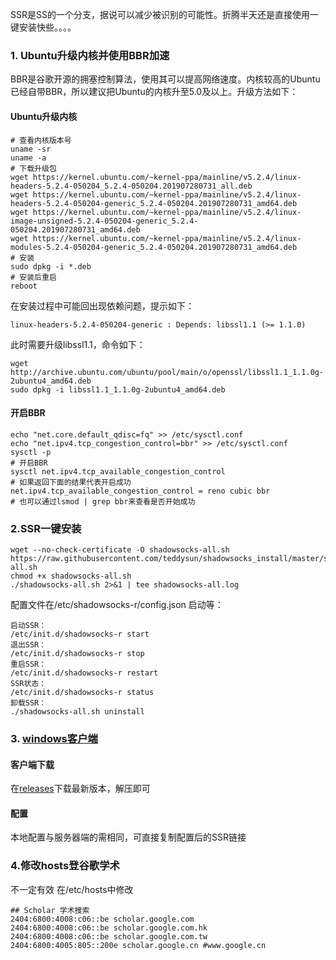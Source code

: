 SSR是SS的一个分支，据说可以减少被识别的可能性。折腾半天还是直接使用一键安装快些。。。。

### 1. Ubuntu升级内核并使用BBR加速

BBR是谷歌开源的拥塞控制算法，使用其可以提高网络速度。内核较高的Ubuntu已经自带BBR，所以建议把Ubuntu的内核升至5.0及以上。升级方法如下：

#### Ubuntu升级内核
```
# 查看内核版本号
uname -sr
uname -a
# 下载升级包
wget https://kernel.ubuntu.com/~kernel-ppa/mainline/v5.2.4/linux-headers-5.2.4-050204_5.2.4-050204.201907280731_all.deb
wget https://kernel.ubuntu.com/~kernel-ppa/mainline/v5.2.4/linux-headers-5.2.4-050204-generic_5.2.4-050204.201907280731_amd64.deb
wget https://kernel.ubuntu.com/~kernel-ppa/mainline/v5.2.4/linux-image-unsigned-5.2.4-050204-generic_5.2.4-050204.201907280731_amd64.deb
wget https://kernel.ubuntu.com/~kernel-ppa/mainline/v5.2.4/linux-modules-5.2.4-050204-generic_5.2.4-050204.201907280731_amd64.deb
# 安装
sudo dpkg -i *.deb
# 安装后重启
reboot
```

在安装过程中可能回出现依赖问题，提示如下：
```
linux-headers-5.2.4-050204-generic : Depends: libssl1.1 (>= 1.1.0)
```
此时需要升级libssl1.1，命令如下：
```
wget http://archive.ubuntu.com/ubuntu/pool/main/o/openssl/libssl1.1_1.1.0g-2ubuntu4_amd64.deb
sudo dpkg -i libssl1.1_1.1.0g-2ubuntu4_amd64.deb
```

#### 开启BBR
```
echo "net.core.default_qdisc=fq" >> /etc/sysctl.conf
echo "net.ipv4.tcp_congestion_control=bbr" >> /etc/sysctl.conf
sysctl -p
# 开启BBR
sysctl net.ipv4.tcp_available_congestion_control
# 如果返回下面的结果代表开启成功
net.ipv4.tcp_available_congestion_control = reno cubic bbr
# 也可以通过lsmod | grep bbr来查看是否开始成功
```

### 2.SSR一键安装
```
wget --no-check-certificate -O shadowsocks-all.sh https://raw.githubusercontent.com/teddysun/shadowsocks_install/master/shadowsocks-all.sh
chmod +x shadowsocks-all.sh
./shadowsocks-all.sh 2>&1 | tee shadowsocks-all.log
```
配置文件在/etc/shadowsocks-r/config.json
启动等：
```
启动SSR：
/etc/init.d/shadowsocks-r start
退出SSR：
/etc/init.d/shadowsocks-r stop
重启SSR：
/etc/init.d/shadowsocks-r restart
SSR状态：
/etc/init.d/shadowsocks-r status
卸载SSR：
./shadowsocks-all.sh uninstall
```

### 3. [windows客户端](https://github.com/shadowsocksrr/shadowsocksr-csharp)
#### 客户端下载
在[releases](https://github.com/shadowsocksrr/shadowsocksr-csharp/releases)下载最新版本，解压即可

#### 配置
本地配置与服务器端的需相同，可直接复制配置后的SSR链接


### 4.修改hosts登谷歌学术
不一定有效
在/etc/hosts中修改

```
## Scholar 学术搜索
2404:6800:4008:c06::be scholar.google.com
2404:6800:4008:c06::be scholar.google.com.hk
2404:6800:4008:c06::be scholar.google.com.tw
2404:6800:4005:805::200e scholar.google.cn #www.google.cn
```

